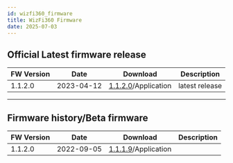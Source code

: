 ```yaml
---
id: wizfi360_firmware
title: WizFi360 Firmware
date: 2025-07-03
---
```


## Official Latest firmware release

| FW Version | Date       | Download                                                                         | Description    |
| ---------- | ---------- | -------------------------------------------------------------------------------- | -------------- |
| 1.1.2.0    | 2023-04-12 | <a href="/img/products/wizfi360/download/WizFi360_SDK_V1.1.2.0.img" target="_blank">1.1.2.0</a>/Application | latest release |

-----

## Firmware history/Beta firmware

| FW Version | Date       | Download                                                                         | Description    |
| ---------- | ---------- | -------------------------------------------------------------------------------- | -------------- |
| 1.1.2.0    | 2022-09-05 | <a href="/img/products/wizfi360/download/WizFi360_SDK_V1.1.1.9.img" target="_blank">1.1.1.9</a>/Application |                |